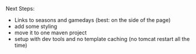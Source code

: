 Next Steps:

* Links to seasons and gamedays (best: on the side of the page)
* add some styling
* move it to one maven project
* setup with dev tools and no template caching (no tomcat restart all the time)